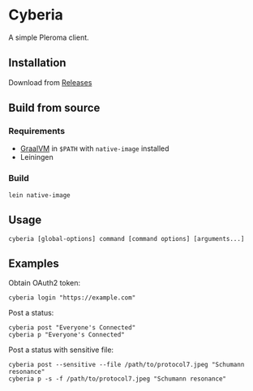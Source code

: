 # Cyberia

A simple Pleroma client.

## Installation

Download from [Releases](https://github.com/Tsuribori/cyberia/releases)

## Build from source

### Requirements

* [GraalVM](https://github.com/graalvm/graalvm-ce-builds/releases) in `$PATH` with `native-image` installed
* Leiningen

### Build

`lein native-image`

## Usage

`cyberia [global-options] command [command options] [arguments...]`

## Examples

Obtain OAuth2 token:

```shell
cyberia login "https://example.com"
```

Post a status:

```shell
cyberia post "Everyone's Connected"
cyberia p "Everyone's Connected"
```

Post a status with sensitive file:

```shell
cyberia post --sensitive --file /path/to/protocol7.jpeg "Schumann resonance"
cyberia p -s -f /path/to/protocol7.jpeg "Schumann resonance"
```